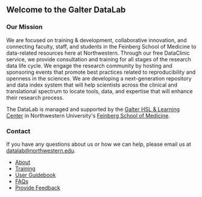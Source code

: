 ## Welcome to the Galter DataLab

### Our Mission
We are focused on training & development, collaborative innovation, and connecting faculty, staff, and students in the Feinberg School of Medicine to data-related resources here at Northwestern. Through our free DataClinic service, we provide consultation and training for all stages of the research data life cycle. We engage the research community by hosting and sponsoring events that promote best practices related to reproducibility and openness in the sciences. We are developing a next-generation repository and data index system that will help scientists across the clinical and translational spectrum to locate tools, data, and expertise that will enhance their research process.

The DataLab is managed and supported by the [Galter HSL & Learning Center](https://galter.northwestern.edu/) in Northwestern University's [Feinberg School of Medicine](https://www.feinberg.northwestern.edu/).

### Contact
If you have any questions about us or how we can help, please email us at datalab@northwestern.edu.

* [About](pages/about.md)
* [Training](pages/training.md)
* [User Guidebook](pages/user_guidebook.md)
* [FAQs](pages/faqs.md)
* [Provide Feedback](pages/provide_feedback.md)
